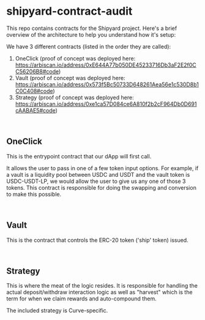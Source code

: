 # shipyard-contract-audit

This repo contains contracts for the Shipyard project. Here's a brief overview of the architecture to help you understand how it's setup:

We have 3 different contracts (listed in the order they are called):
1) OneClick (proof of concept was deployed here: https://arbiscan.io/address/0xE644A77b050DE45233716Db3aF2E2f0CC56206B8#code)
2) Vault (proof of concept was deployed here: https://arbiscan.io/address/0x573f5Bc50733D648261Aea56e1c530D8b1C0C408#code)
3) Strategy (proof of concept was deployed here: https://arbiscan.io/address/0xe1ca57D084ce6A810f2b2cF964Db0D691cAABAE5#code)

<br />

## OneClick

This is the entrypoint contract that our dApp will first call. 

It allows the user to pass in one of a few token input options. For example, if a vault is a liquidity pool between USDC and USDT and the vault token is USDC-USDT-LP, we would allow the user to give us any one of those 3 tokens. This contract is responsible for doing the swapping and conversion to make this possible.

<br />

## Vault

This is the contract that controls the ERC-20 token ('ship' token) issued.

<br />

## Strategy

This is where the meat of the logic resides. It is responsible for handling the actual deposit/withdraw interaction logic as well as "harvest" which is the term for when we claim rewards and auto-compound them.

The included strategy is Curve-specific.